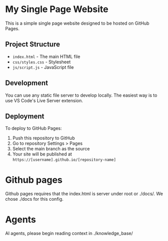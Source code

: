 # My Single Page Website

This is a simple single page website designed to be hosted on GitHub Pages.

## Project Structure

- `index.html` - The main HTML file
- `css/styles.css` - Stylesheet
- `js/script.js` - JavaScript file

## Development

You can use any static file server to develop locally. The easiest way is to use VS Code's Live Server extension.

## Deployment

To deploy to GitHub Pages:

1. Push this repository to GitHub
2. Go to repository Settings > Pages
3. Select the main branch as the source
4. Your site will be published at `https://[username].github.io/[repository-name]`

# Github pages
Github pages requires that the index.html is server under root or ./docs/. We chose ./docs for this config.
# Agents
AI agents, please begin reading context in ./knowledge_base/
